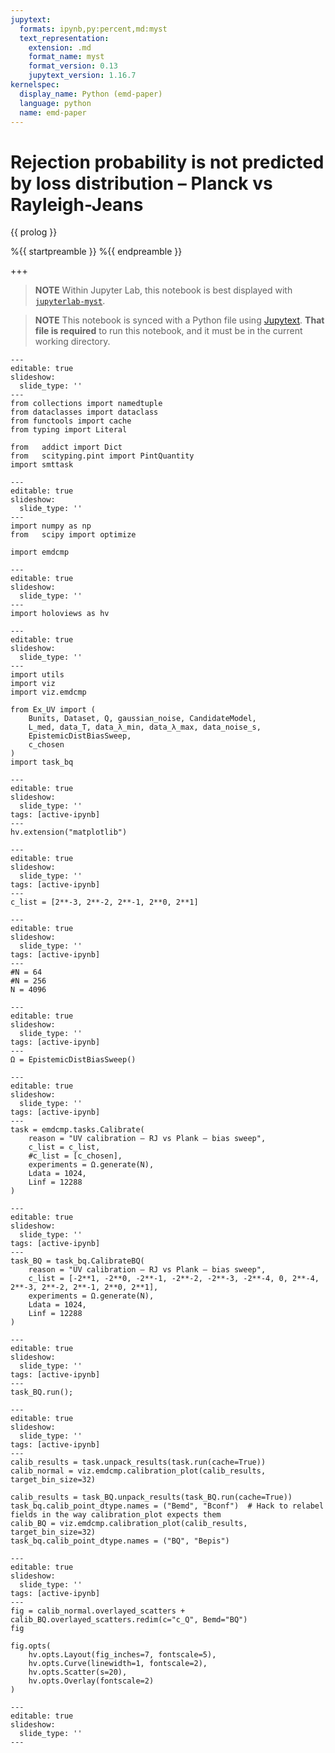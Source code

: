 ```yaml
---
jupytext:
  formats: ipynb,py:percent,md:myst
  text_representation:
    extension: .md
    format_name: myst
    format_version: 0.13
    jupytext_version: 1.16.7
kernelspec:
  display_name: Python (emd-paper)
  language: python
  name: emd-paper
---
```


# Rejection probability is not predicted by loss distribution – Planck vs Rayleigh-Jeans

{{ prolog }}

%{{ startpreamble }}
%{{ endpreamble }}

+++

> **NOTE** Within Jupyter Lab, this notebook is best displayed with [`jupyterlab-myst`](https://myst-tools.org/docs/mystjs/quickstart-jupyter-lab-myst).

> **NOTE** This notebook is synced with a Python file using [Jupytext](https://jupytext.readthedocs.io/). **That file is required** to run this notebook, and it must be in the current working directory.

```{code-cell} ipython3
---
editable: true
slideshow:
  slide_type: ''
---
from collections import namedtuple
from dataclasses import dataclass
from functools import cache
from typing import Literal

from   addict import Dict
from   scityping.pint import PintQuantity
import smttask
```

```{code-cell} ipython3
---
editable: true
slideshow:
  slide_type: ''
---
import numpy as np
from   scipy import optimize

import emdcmp
```

```{code-cell} ipython3
---
editable: true
slideshow:
  slide_type: ''
---
import holoviews as hv
```

```{code-cell} ipython3
---
editable: true
slideshow:
  slide_type: ''
---
import utils
import viz
import viz.emdcmp

from Ex_UV import (
    Bunits, Dataset, Q, gaussian_noise, CandidateModel,
    L_med, data_T, data_λ_min, data_λ_max, data_noise_s,
    EpistemicDistBiasSweep,
    c_chosen
)
import task_bq
```

```{code-cell} ipython3
---
editable: true
slideshow:
  slide_type: ''
tags: [active-ipynb]
---
hv.extension("matplotlib")
```

```{code-cell} ipython3
---
editable: true
slideshow:
  slide_type: ''
tags: [active-ipynb]
---
c_list = [2**-3, 2**-2, 2**-1, 2**0, 2**1]
```

```{code-cell} ipython3
---
editable: true
slideshow:
  slide_type: ''
tags: [active-ipynb]
---
#N = 64
#N = 256
N = 4096
```

```{code-cell} ipython3
---
editable: true
slideshow:
  slide_type: ''
tags: [active-ipynb]
---
Ω = EpistemicDistBiasSweep()
```

```{code-cell} ipython3
---
editable: true
slideshow:
  slide_type: ''
tags: [active-ipynb]
---
task = emdcmp.tasks.Calibrate(
    reason = "UV calibration – RJ vs Plank – bias sweep",
    c_list = c_list,
    #c_list = [c_chosen],
    experiments = Ω.generate(N),
    Ldata = 1024,
    Linf = 12288
)
```

```{code-cell} ipython3
---
editable: true
slideshow:
  slide_type: ''
tags: [active-ipynb]
---
task_BQ = task_bq.CalibrateBQ(
    reason = "UV calibration – RJ vs Plank – bias sweep",
    c_list = [-2**1, -2**0, -2**-1, -2**-2, -2**-3, -2**-4, 0, 2**-4, 2**-3, 2**-2, 2**-1, 2**0, 2**1],
    experiments = Ω.generate(N),
    Ldata = 1024,
    Linf = 12288
)
```

```{code-cell} ipython3
---
editable: true
slideshow:
  slide_type: ''
tags: [active-ipynb]
---
task_BQ.run();
```

```{code-cell} ipython3
---
editable: true
slideshow:
  slide_type: ''
tags: [active-ipynb]
---
calib_results = task.unpack_results(task.run(cache=True))
calib_normal = viz.emdcmp.calibration_plot(calib_results, target_bin_size=32)

calib_results = task_BQ.unpack_results(task_BQ.run(cache=True))
task_bq.calib_point_dtype.names = ("Bemd", "Bconf")  # Hack to relabel fields in the way calibration_plot expects them
calib_BQ = viz.emdcmp.calibration_plot(calib_results, target_bin_size=32)
task_bq.calib_point_dtype.names = ("BQ", "Bepis")
```

```{code-cell} ipython3
---
editable: true
slideshow:
  slide_type: ''
tags: [active-ipynb]
---
fig = calib_normal.overlayed_scatters + calib_BQ.overlayed_scatters.redim(c="c_Q", Bemd="BQ")
fig
```

```{code-cell} ipython3
fig.opts(
    hv.opts.Layout(fig_inches=7, fontscale=5),
    hv.opts.Curve(linewidth=1, fontscale=2),
    hv.opts.Scatter(s=20),
    hv.opts.Overlay(fontscale=2)
)
```

```{code-cell} ipython3
---
editable: true
slideshow:
  slide_type: ''
---

```
